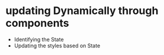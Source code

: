 # updating Dynamically through components

- Identifying the State
- Updating the styles based on State
